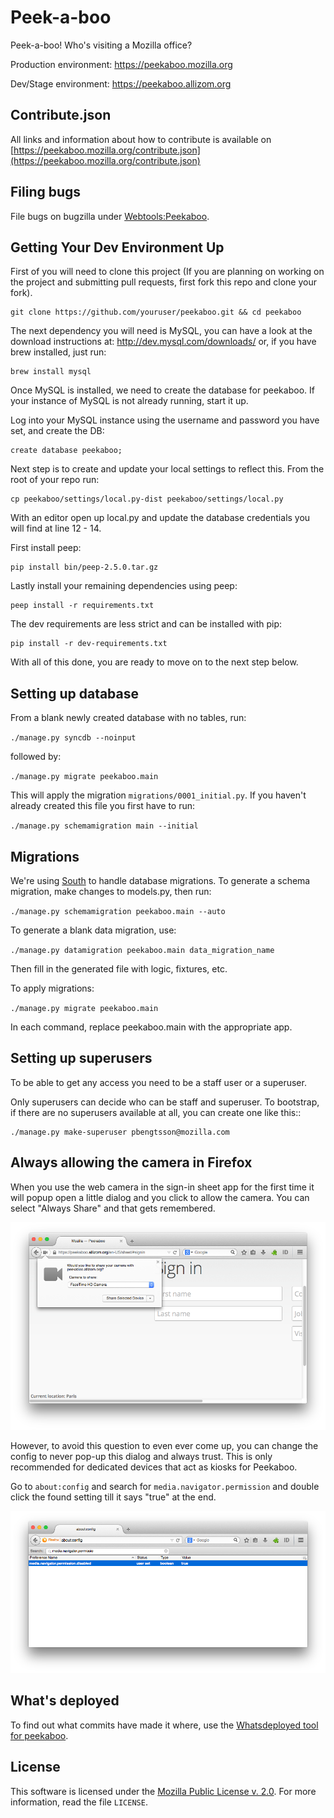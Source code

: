Peek-a-boo
==========

Peek-a-boo! Who's visiting a Mozilla office?

Production environment: https://peekaboo.mozilla.org

Dev/Stage environment: https://peekaboo.allizom.org

Contribute.json
---------------

All links and information about how to contribute is available on
[https://peekaboo.mozilla.org/contribute.json](https://peekaboo.mozilla.org/contribute.json)

Filing bugs
-----------

File bugs on bugzilla under [Webtools:Peekaboo](https://bugzilla.mozilla.org/enter_bug.cgi?product=Webtools&component=Peekaboo).

Getting Your Dev Environment Up
-------------------------------

First of you will need to clone this project (If you are planning on working on the
project and submitting pull requests, first fork this repo and clone your fork).

    git clone https://github.com/youruser/peekaboo.git && cd peekaboo

The next dependency you will need is MySQL, you can have a look at the download instructions at:
http://dev.mysql.com/downloads/ or, if you have brew installed, just run:

    brew install mysql

Once MySQL is installed, we need to create the database for peekaboo. If your instance of MySQL
is not already running, start it up.

Log into your MySQL instance using the username and password you have set, and create the DB:

    create database peekaboo;

Next step is to create and update your local settings to reflect this. From the root of your repo run:

    cp peekaboo/settings/local.py-dist peekaboo/settings/local.py

With an editor open up local.py and update the database credentials you will find at line 12 - 14.

First install peep:

    pip install bin/peep-2.5.0.tar.gz

Lastly install your remaining dependencies using peep:

    peep install -r requirements.txt

The dev requirements are less strict and can be installed with pip:

    pip install -r dev-requirements.txt

With all of this done, you are ready to move on to the next step below.


Setting up database
-------------------

From a blank newly created database with no tables, run:

``./manage.py syncdb --noinput``

followed by:

``./manage.py migrate peekaboo.main``

This will apply the migration ``migrations/0001_initial.py``. If you
haven't already created this file you first have to run:

``./manage.py schemamigration main --initial``

Migrations
----------

We're using [South](http://south.aeracode.org/) to handle database migrations.
To generate a schema migration, make changes to models.py, then run:

``./manage.py schemamigration peekaboo.main --auto``

To generate a blank data migration, use:

``./manage.py datamigration peekaboo.main data_migration_name``

Then fill in the generated file with logic, fixtures, etc.

To apply migrations:

``./manage.py migrate peekaboo.main``

In each command, replace peekaboo.main with the appropriate app.


Setting up superusers
---------------------

To be able to get any access you need to be a staff user or a superuser.

Only superusers can decide who can be staff and superuser. To
bootstrap, if there are no superusers available at all, you can create
one like this::

    ./manage.py make-superuser pbengtsson@mozilla.com


Always allowing the camera in Firefox
-------------------------------------

When you use the web camera in the sign-in sheet app for the first
time it will popup open a little dialog and you click to allow the
camera. You can select "Always Share" and that gets remembered.

![Always Share](always-share-screenshot.png)

However, to avoid this question to even ever come up, you can change
the config to never pop-up this dialog and always trust. This is only
recommended for dedicated devices that act as kiosks for Peekaboo.

Go to `about:config` and search for `media.navigator.permission` and
double click the found setting till it says "true" at the end.

![about:config](about-config-screenshot.png)

What's deployed
---------------

To find out what commits have made it where, use the
[Whatsdeployed tool for
peekaboo](http://whatsdeployed.io/s-6w0).

License
-------

This software is licensed under the
[Mozilla Public License v. 2.0](http://mozilla.org/MPL/2.0/).
For more
information, read the file ``LICENSE``.
